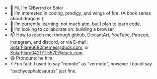 - 👋 Hi, I’m @Byrrrd or Solar
- 👀 I’m interested in coding, prodigy, and wings of fire. (A book series about dragons.)
- 🌱 I’m currently learning: not much atm, but I plan to learn code.
- 💞️ I’m looking to collaborate on: building a browser
- 📫 How to reach me: through github, DeviantArt, YouTube, Patreon, instagram, and discord, or via E-mail: SolarFlare6680memes@duck.com, or SolarFlare0421YT5570@duck.com.
- 😄 Pronouns: he him
- ⚡ Fun fact: I used to say "remote" as "vermote", however I could say "pachycephalosaurus" just fine.

